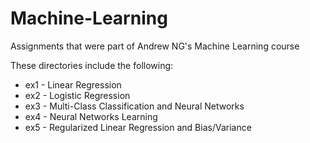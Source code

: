 # Machine-Learning
Assignments that were part of Andrew NG's Machine Learning course  

These directories include the following:
- ex1 - Linear Regression
- ex2 - Logistic Regression
- ex3 - Multi-Class Classification and Neural Networks
- ex4 - Neural Networks Learning
- ex5 - Regularized Linear Regression and Bias/Variance
